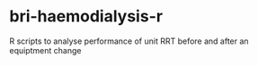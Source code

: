 # bri-haemodialysis-r
R scripts to analyse performance of unit RRT before and after an equiptment change
